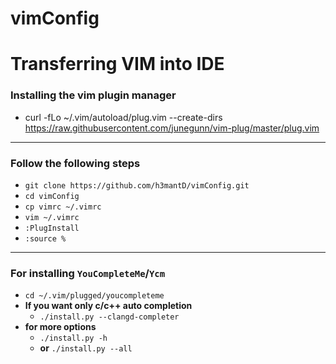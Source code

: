 # vimConfig

# Transferring VIM into IDE
	
### Installing the vim plugin manager

- curl -fLo ~/.vim/autoload/plug.vim --create-dirs https://raw.githubusercontent.com/junegunn/vim-plug/master/plug.vim
* * *
### Follow the following steps
- `git clone https://github.com/h3mantD/vimConfig.git`
- `cd vimConfig`
- `cp vimrc ~/.vimrc`
- `vim ~/.vimrc`
- `:PlugInstall`
- `:source %`
* * *

### For installing `YouCompleteMe`/`Ycm` 

- `cd ~/.vim/plugged/youcompleteme`
- **If you want only c/c++ auto completion** 
	- `./install.py --clangd-completer`
- **for more options** 
	- `./install.py -h`
	- **or** `./install.py --all`
